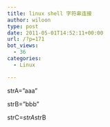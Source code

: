 ```yaml
---
title: linux shell 字符串连接
author: wiloon
type: post
date: 2011-05-01T14:52:11+00:00
url: /?p=171
bot_views:
  - 36
categories:
  - Linux

---
```

strA=&#8221;aaa&#8221;
  
strB=&#8221;bbb&#8221;
  
strC=$strA$strB